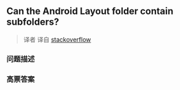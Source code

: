 ## Can the Android Layout folder contain subfolders?

> 译者 译自 [stackoverflow](http://stackoverflow.com/questions/4930398/can-the-android-layout-folder-contain-subfolders) 

### 问题描述 

### 高票答案 

